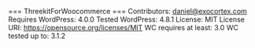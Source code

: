 === ThreekitForWoocommerce ===
Contributors: daniel@exocortex.com
Requires WordPress: 4.0.0
Tested WordPress: 4.8.1
License: MIT License
URI: https://opensource.org/licenses/MIT
WC requires at least: 3.0
WC tested up to: 3.1.2
